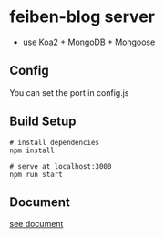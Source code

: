 # feiben-blog server

- use Koa2 + MongoDB + Mongoose

## Config

You can set the port in config.js

## Build Setup

```shell
# install dependencies
npm install

# serve at localhost:3000
npm run start
```

## Document

[see document](./doc/README.md)
